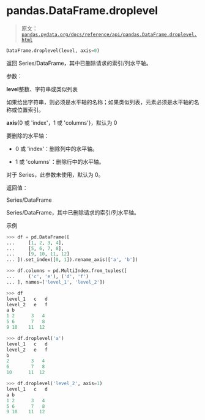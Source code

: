 # pandas.DataFrame.droplevel

> 原文：[`pandas.pydata.org/docs/reference/api/pandas.DataFrame.droplevel.html`](https://pandas.pydata.org/docs/reference/api/pandas.DataFrame.droplevel.html)

```py
DataFrame.droplevel(level, axis=0)
```

返回 Series/DataFrame，其中已删除请求的索引/列水平轴。

参数：

**level**整数、字符串或类似列表

如果给出字符串，则必须是水平轴的名称；如果类似列表，元素必须是水平轴的名称或位置索引。

**axis**{0 或 'index'，1 或 'columns'}，默认为 0

要删除的水平轴：

+   0 或 'index'：删除列中的水平轴。

+   1 或 'columns'：删除行中的水平轴。

对于 Series，此参数未使用，默认为 0。

返回值：

Series/DataFrame

Series/DataFrame，其中已删除请求的索引/列水平轴。

示例

```py
>>> df = pd.DataFrame([
...     [1, 2, 3, 4],
...     [5, 6, 7, 8],
...     [9, 10, 11, 12]
... ]).set_index([0, 1]).rename_axis(['a', 'b']) 
```

```py
>>> df.columns = pd.MultiIndex.from_tuples([
...     ('c', 'e'), ('d', 'f')
... ], names=['level_1', 'level_2']) 
```

```py
>>> df
level_1   c   d
level_2   e   f
a b
1 2      3   4
5 6      7   8
9 10    11  12 
```

```py
>>> df.droplevel('a')
level_1   c   d
level_2   e   f
b
2        3   4
6        7   8
10      11  12 
```

```py
>>> df.droplevel('level_2', axis=1)
level_1   c   d
a b
1 2      3   4
5 6      7   8
9 10    11  12 
```
